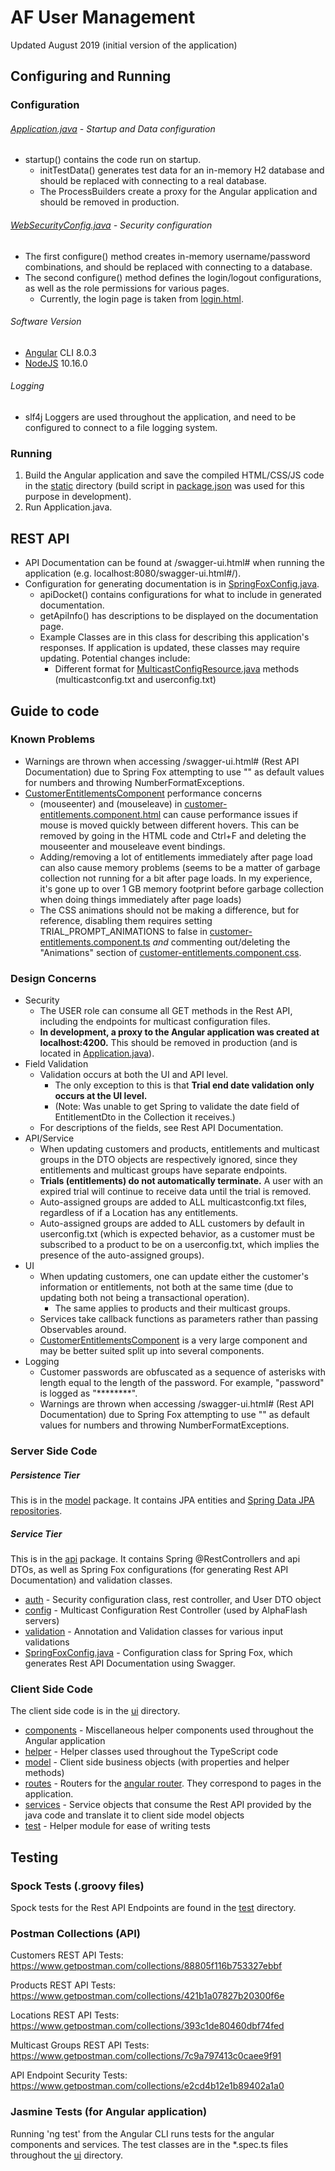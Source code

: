 # AF User Management
Updated August 2019 (initial version of the application)
## Configuring and Running

### Configuration

###### [Application.java](src/main/java/com/mni/Application.java) - Startup and Data configuration
* startup() contains the code run on startup.
    * initTestData() generates test data for an 
    in-memory H2 database and should be
    replaced with connecting to a real database.
    * The ProcessBuilders create a proxy for the Angular application
    and should be removed in production.
    
###### [WebSecurityConfig.java](src/main/java/com/mni/api/auth/WebSecurityConfig.java) - Security configuration
* The first configure() method creates in-memory
username/password combinations, and should be replaced
with connecting to a database.
* The second configure() method defines the login/logout
configurations, as well as the role permissions for
various pages.
    * Currently, the login page is taken from
    [login.html](src/main/resources/static/login.html).

###### Software Version
* [Angular](https://cli.angular.io/) CLI 8.0.3
* [NodeJS](https://nodejs.org/en/) 10.16.0

###### Logging
* slf4j Loggers are used throughout the application, and
need to be configured to connect to a file logging system.

### Running
1. Build the Angular application and save the compiled HTML/CSS/JS code in 
the [static](src/main/resources/static) directory 
(build script in [package.json](ui/package.json)
was used for this purpose in development).
2. Run Application.java.

## REST API

* API Documentation can be found at /swagger-ui.html#
when running the application (e.g. 
localhost:8080/swagger-ui.html#/).
* Configuration for generating documentation is in
[SpringFoxConfig.java](src/main/java/com/mni/api/SpringFoxConfig.java).
    * apiDocket() contains configurations for what
    to include in generated documentation.
    * getApiInfo() has descriptions to be displayed
    on the documentation page.
    * Example Classes are in this
    class for describing this application's
    responses. If application is updated, these classes may
    require updating. Potential changes include:
        * Different format for [MulticastConfigResource.java](src/main/java/com/mni/api/config/MulticastConfigResource.java)
        methods (multicastconfig.txt and userconfig.txt)

## Guide to code

### Known Problems
* Warnings are thrown when accessing /swagger-ui.html# (Rest API Documentation) due to
Spring Fox attempting to use "" as default values for numbers and throwing NumberFormatExceptions.
* [CustomerEntitlementsComponent](ui/src/app/routes/customers/customer-entitlements/customer-entitlements.component.html)
performance concerns
    * (mouseenter) and (mouseleave) in [customer-entitlements.component.html](ui/src/app/routes/customers/customer-entitlements/customer-entitlements.component.html)
    can cause performance issues if mouse is moved quickly between different hovers. This can be removed by going in the HTML
    code and Ctrl+F and deleting the mouseenter and mouseleave event bindings.
    * Adding/removing a lot of entitlements immediately after page load can also cause memory problems
    (seems to be a matter of garbage collection not running for a bit after page loads. In my experience, it's
    gone up to over 1 GB memory footprint before garbage collection when doing things immediately after page loads)
    * The CSS animations should not be making a difference, but for reference, disabling them requires 
    setting TRIAL_PROMPT_ANIMATIONS to false in [customer-entitlements.component.ts](ui/src/app/routes/customers/customer-entitlements/customer-entitlements.component.ts)
    *and* commenting out/deleting the "Animations" section of 
    [customer-entitlements.component.css](ui/src/app/routes/customers/customer-entitlements/customer-entitlements.component.css).

### Design Concerns
* Security
    * The USER role can consume all GET methods in the Rest API, including the endpoints
    for multicast configuration files.
    * <b>In development, a proxy to the Angular application was created at localhost:4200.</b>
    This should be removed in production (and is located in 
    [Application.java](src/main/java/com/mni/Application.java)).
* Field Validation
    * Validation occurs at both the UI and API level.
        * The only exception to this is that <b>Trial end date validation only occurs at the UI level.</b>
        * (Note: Was unable to get Spring to validate the date field of EntitlementDto in the Collection it receives.)
    * For descriptions of the fields, see Rest API Documentation.
* API/Service
    * When updating customers and products, entitlements and multicast groups in the DTO
    objects are respectively ignored, since they entitlements and multicast groups have
    separate endpoints.
    * <b>Trials (entitlements) do not automatically terminate.</b> A user with an expired trial will 
    continue to receive data until the trial is removed.
    * Auto-assigned groups are added to ALL multicastconfig.txt files, regardless of if a Location has
    any entitlements.
    * Auto-assigned groups are added to ALL customers by default in userconfig.txt (which is expected behavior,
    as a customer must be subscribed to a product to be on a userconfig.txt, which implies the presence of the
    auto-assigned groups).
* UI
    * When updating customers, one can update either the customer's information or entitlements,
    not both at the same time (due to updating both not being a transactional operation).
        * The same applies to products and their multicast groups.
    * Services take callback functions as parameters rather than passing Observables around.
    * [CustomerEntitlementsComponent](ui/src/app/routes/customers/customer-entitlements) is a very large
    component and may be better suited split up into several components.
* Logging
    * Customer passwords are obfuscated as a sequence of asterisks with length equal to the length
    of the password. For example, "password" is logged as "********".
    * Warnings are thrown when accessing /swagger-ui.html# (Rest API Documentation) due to
    Spring Fox attempting to use "" as default values for numbers and throwing NumberFormatExceptions.

### Server Side Code

##### Persistence Tier

This is in the [model](src/main/java/com/mni/model) package. It contains JPA entities and 
[Spring Data JPA repositories](https://www.baeldung.com/the-persistence-layer-with-spring-data-jpa).
 
##### Service Tier

This is in the [api](src/main/java/com/mni/api) package. It contains Spring @RestControllers and api DTOs,
as well as Spring Fox configurations (for generating Rest API Documentation) and validation classes.

* [auth](src/main/java/com/mni/api/auth) - Security configuration class, rest controller, and User 
DTO object
* [config](src/main/java/com/mni/api/config) - Multicast Configuration Rest Controller
(used by AlphaFlash servers)
* [validation](src/main/java/com/mni/api/validation) - Annotation and Validation classes for 
various input validations
* [SpringFoxConfig.java](src/main/java/com/mni/api/SpringFoxConfig.java) - Configuration
class for Spring Fox, which generates Rest API Documentation using Swagger.

### Client Side Code

The client side code is in the [ui](ui/src/app) directory.

* [components](ui/src/app/components) - Miscellaneous helper components used throughout the
Angular application
* [helper](ui/src/app/helper) - Helper classes used throughout the TypeScript code
* [model](ui/src/app/model) - Client side business objects (with properties and helper methods)
* [routes](ui/src/app/routes) - Routers for the [angular router](https://angular.io/guide/router). They
correspond to pages in the application.
* [services](ui/src/app/services) - Service objects that consume the Rest API provided by the java code and translate it to client side model objects
* [test](ui/src/app/test) - Helper module for ease of writing tests

## Testing

### Spock Tests (.groovy files)

Spock tests for the Rest API Endpoints are found in the [test](src/test) directory.

### Postman Collections (API)

Customers REST API Tests:
https://www.getpostman.com/collections/88805f116b753327ebbf

Products REST API Tests:
https://www.getpostman.com/collections/421b1a07827b20300f6e

Locations REST API Tests:
https://www.getpostman.com/collections/393c1de80460dbf74fed

Multicast Groups REST API Tests:
https://www.getpostman.com/collections/7c9a797413c0caee9f91

API Endpoint Security Tests:
https://www.getpostman.com/collections/e2cd4b12e1b89402a1a0

### Jasmine Tests (for Angular application)

Running 'ng test' from the Angular CLI runs tests for the
angular components and services. The test classes are in the 
*.spec.ts files throughout the [ui](ui/src/app) directory.